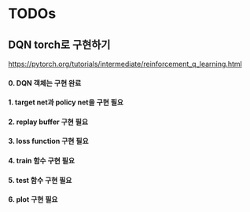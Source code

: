 # TODOs

## DQN torch로 구현하기

https://pytorch.org/tutorials/intermediate/reinforcement_q_learning.html

#### 0. DQN 객체는 구현 완료
#### 1. target net과 policy net을 구현 필요
#### 2. replay buffer 구현 필요
#### 3. loss function 구현 필요
#### 4. train 함수 구현 필요
#### 5. test 함수 구현 필요
#### 6. plot 구현 필요

